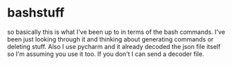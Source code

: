 # bashstuff
so basically this is what I've been up to in terms of the bash commands. I've been just looking through it and thinking about generating commands or deleting stuff.
Also I use pycharm and it already decoded the json file itself so I'm assuming you use it too. If you don't I can send a decoder file.
